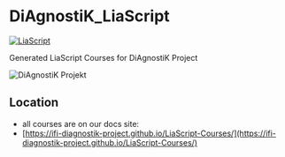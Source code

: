 # DiAgnostiK_LiaScript

[![LiaScript](https://raw.githubusercontent.com/LiaScript/LiaScript/master/badges/learn_more.svg)](https://LiaScript.github.io/)

Generated LiaScript Courses for DiAgnostiK Project

![DiAgnostiK Projekt](https://raw.githubusercontent.com/vgoehler/DiAgnostiK_LiaScript/refs/heads/main/img/WortBildMarkeSlogan_variante2_cropped.png)

## Location

- all courses are on our docs site:
- [https://ifi-diagnostik-project.github.io/LiaScript-Courses/](https://ifi-diagnostik-project.github.io/LiaScript-Courses/)
